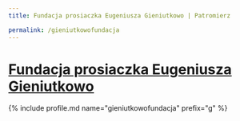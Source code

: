 ```yaml
---
title: Fundacja prosiaczka Eugeniusza Gieniutkowo | Patromierz

permalink: /gieniutkowofundacja
---
```


# [Fundacja prosiaczka Eugeniusza Gieniutkowo](https://patronite.pl/gieniutkowofundacja)

{% include profile.md name="gieniutkowofundacja" prefix="g" %}
